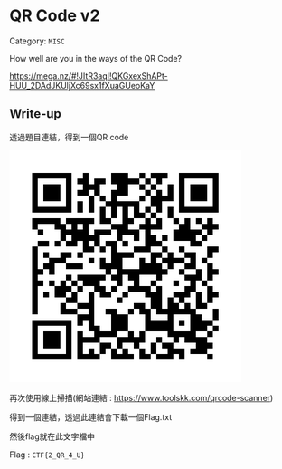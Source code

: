 # QR Code v2
Category: `MISC`

How well are you in the ways of the QR Code? 

https://mega.nz/#!JItR3aqI!QKGxexShAPt-HUU_2DAdJKUljXc69sx1fXuaGUeoKaY

## Write-up
透過題目連結，得到一個QR code

![QR code](https://github.com/Offliners/CTFlearn-writeup/blob/master/MISC/QR%20Code%20v2/qr_code.jpg)

再次使用線上掃描(網站連結 : https://www.toolskk.com/qrcode-scanner)

得到一個連結，透過此連結會下載一個Flag.txt

然後flag就在此文字檔中

Flag : `CTF{2_QR_4_U}`
